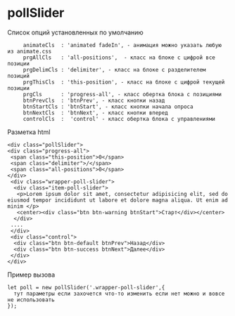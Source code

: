 # pollSlider

Список опций установленных по умолчанию

         animateCls  : 'animated fadeIn', - анимация можно указать любую из animate.css
         prgAllCls   : 'all-positions',  - класс на блоке с цифрой все позиции
         prgDelimCls : 'delimiter', - класс на блоке с разделителем позиций
         prgThisCls  : 'this-position', - класс на блоке с цифрой текущей позиции
         prgCls      : 'progress-all', - класс обертка блока с позициями
         btnPrevCls  : 'btnPrev', - класс кнопки назад
         btnStartCls : 'btnStart', - класс кнопки начала опроса
         btnNextCls  : 'btnNext', - класс кнопки вперед
         controlCls  :  'control' - класс обертка блока с управлениями
         
Разметка html
```
<div class="pollSlider">
<div class="progress-all">
 <span class="this-position">0</span>
 <span class="delimiter">/</span>
 <span class="all-positions">0</span>
</div>
 <div class="wrapper-poll-slider">
  <div class="item-poll-slider">
   <p>Lorem ipsum dolor sit amet, consectetur adipisicing elit, sed do eiusmod tempor incididunt ut labore et dolore magna aliqua. Ut enim ad minim </p>
   <center><div class="btn btn-warning btnStart">Старт</div></center>
  </div>
 ....
 </div>
 <div class="control">
  <div class="btn btn-default btnPrev">Назад</div>
  <div class="btn btn-success btnNext">Далее</div>
 </div>
</div>
```
Пример вызова 
```
let poll = new pollSlider('.wrapper-poll-slider',{
  тут параметры если захочется что-то изменить если нет можно и вовсе не использовать
});
```
